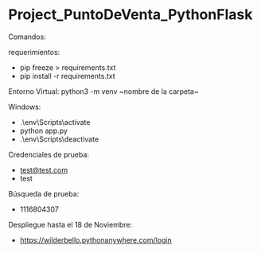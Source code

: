 # Project_PuntoDeVenta_PythonFlask

Comandos:

requerimientos: 
  - pip freeze > requirements.txt
  - pip install -r requirements.txt

Entorno Virtual: python3 -m venv ~nombre de la carpeta~

Windows:
  - .\env\Scripts\activate
  - python app.py
  - .\env\Scripts\deactivate

Credenciales de prueba:
  - test@test.com
  - test

Búsqueda de prueba:
  - 1116804307

Despliegue hasta el 18 de Noviembre: 
  - https://wilderbello.pythonanywhere.com/login
